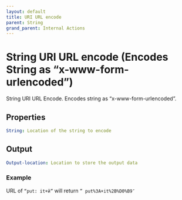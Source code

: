 ```yaml
---
layout: default
title: URI URL encode
parent: String
grand_parent: Internal Actions
---
```

# String URI URL encode (Encodes String as “x-www-form-urlencoded”)
String URI URL Encode. Encodes string as “x-www-form-urlencoded”.

## Properties
```yaml
String: Location of the string to encode
```

## Output
```yaml
Output-location: Location to store the output data
```

### Example
URL of `“put: it+й”` will return `” put%3A+it%2B%D0%B9″`
